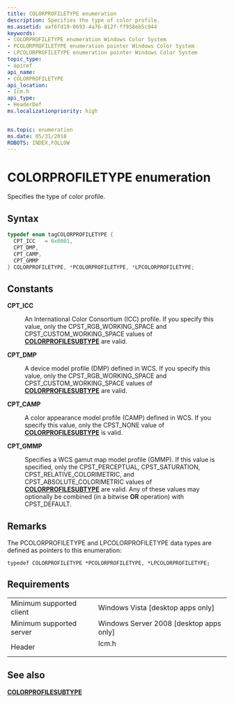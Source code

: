 ```yaml
---
title: COLORPROFILETYPE enumeration
description: Specifies the type of color profile.
ms.assetid: aaf6fd19-0693-4a76-812f-ff958eb5c944
keywords:
- COLORPROFILETYPE enumeration Windows Color System
- PCOLORPROFILETYPE enumeration pointer Windows Color System
- LPCOLORPROFILETYPE enumeration pointer Windows Color System
topic_type:
- apiref
api_name:
- COLORPROFILETYPE
api_location:
- Icm.h
api_type:
- HeaderDef
ms.localizationpriority: high


ms.topic: enumeration
ms.date: 05/31/2018
ROBOTS: INDEX,FOLLOW
---
```


# COLORPROFILETYPE enumeration

Specifies the type of color profile.

## Syntax


```C++
typedef enum tagCOLORPROFILETYPE { 
  CPT_ICC   = 0x0001,
  CPT_DMP,
  CPT_CAMP,
  CPT_GMMP
} COLORPROFILETYPE, *PCOLORPROFILETYPE, *LPCOLORPROFILETYPE;
```



## Constants

<dl> <dt>

<span id="CPT_ICC"></span><span id="cpt_icc"></span>**CPT\_ICC**
</dt> <dd>

An International Color Consortium (ICC) profile. If you specify this value, only the CPST\_RGB\_WORKING\_SPACE and CPST\_CUSTOM\_WORKING\_SPACE values of [**COLORPROFILESUBTYPE**](colorprofilesubtype.md) are valid.

</dd> <dt>

<span id="CPT_DMP"></span><span id="cpt_dmp"></span>**CPT\_DMP**
</dt> <dd>

A device model profile (DMP) defined in WCS. If you specify this value, only the CPST\_RGB\_WORKING\_SPACE and CPST\_CUSTOM\_WORKING\_SPACE values of [**COLORPROFILESUBTYPE**](colorprofilesubtype.md) are valid.

</dd> <dt>

<span id="CPT_CAMP"></span><span id="cpt_camp"></span>**CPT\_CAMP**
</dt> <dd>

A color appearance model profile (CAMP) defined in WCS. If you specify this value, only the CPST\_NONE value of [**COLORPROFILESUBTYPE**](colorprofilesubtype.md) is valid.

</dd> <dt>

<span id="CPT_GMMP"></span><span id="cpt_gmmp"></span>**CPT\_GMMP**
</dt> <dd>

Specifies a WCS gamut map model profile (GMMP). If this value is specified, only the CPST\_PERCEPTUAL, CPST\_SATURATION, CPST\_RELATIVE\_COLORIMETRIC, and CPST\_ABSOLUTE\_COLORIMETRIC values of [**COLORPROFILESUBTYPE**](colorprofilesubtype.md) are valid. Any of these values may optionally be combined (in a bitwise **OR** operation) with CPST\_DEFAULT.

</dd> </dl>

## Remarks

The PCOLORPROFILETYPE and LPCOLORPROFILETYPE data types are defined as pointers to this enumeration:

`typedef COLORPROFILETYPE *PCOLORPROFILETYPE, *LPCOLORPROFILETYPE;`

## Requirements



|                                     |                                                                                  |
|-------------------------------------|----------------------------------------------------------------------------------|
| Minimum supported client<br/> | Windows Vista \[desktop apps only\]<br/>                                   |
| Minimum supported server<br/> | Windows Server 2008 \[desktop apps only\]<br/>                             |
| Header<br/>                   | <dl> <dt>Icm.h</dt> </dl> |



## See also

<dl> <dt>

[**COLORPROFILESUBTYPE**](colorprofilesubtype.md)
</dt> </dl>

 

 





